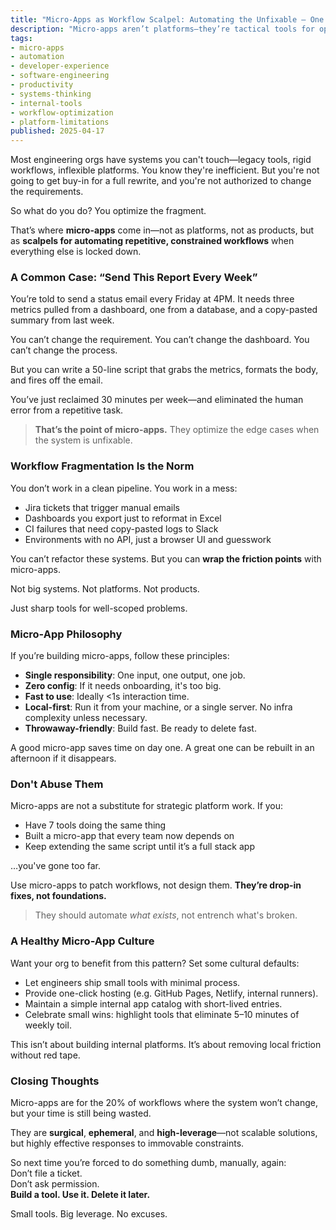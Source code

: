 ```yaml
---
title: "Micro-Apps as Workflow Scalpel: Automating the Unfixable — One Fragment at a Time"
description: "Micro-apps aren’t platforms—they’re tactical tools for optimizing workflow fragments in rigid environments."
tags:
- micro-apps
- automation
- developer-experience
- software-engineering
- productivity
- systems-thinking
- internal-tools
- workflow-optimization
- platform-limitations
published: 2025-04-17
---
```


Most engineering orgs have systems you can't touch—legacy tools, rigid workflows, inflexible platforms. You know they're inefficient. But you're not going to get buy-in for a full rewrite, and you're not authorized to change the requirements.

So what do you do? You optimize the fragment.

That’s where **micro-apps** come in—not as platforms, not as products, but as **scalpels for automating repetitive, constrained workflows** when everything else is locked down.

### A Common Case: “Send This Report Every Week”

You’re told to send a status email every Friday at 4PM. It needs three metrics pulled from a dashboard, one from a database, and a copy-pasted summary from last week.

You can’t change the requirement. You can’t change the dashboard. You can’t change the process.

But you can write a 50-line script that grabs the metrics, formats the body, and fires off the email.

You’ve just reclaimed 30 minutes per week—and eliminated the human error from a repetitive task.

> **That’s the point of micro-apps.** They optimize the edge cases when the system is unfixable.

### Workflow Fragmentation Is the Norm

You don’t work in a clean pipeline. You work in a mess:
- Jira tickets that trigger manual emails
- Dashboards you export just to reformat in Excel
- CI failures that need copy-pasted logs to Slack
- Environments with no API, just a browser UI and guesswork

You can’t refactor these systems. But you can **wrap the friction points** with micro-apps.

Not big systems. Not platforms. Not products.

Just sharp tools for well-scoped problems.

### Micro-App Philosophy

If you’re building micro-apps, follow these principles:

- **Single responsibility**: One input, one output, one job.
- **Zero config**: If it needs onboarding, it's too big.
- **Fast to use**: Ideally <1s interaction time.
- **Local-first**: Run it from your machine, or a single server. No infra complexity unless necessary.
- **Throwaway-friendly**: Build fast. Be ready to delete fast.

A good micro-app saves time on day one. A great one can be rebuilt in an afternoon if it disappears.

### Don't Abuse Them

Micro-apps are not a substitute for strategic platform work. If you:
- Have 7 tools doing the same thing
- Built a micro-app that every team now depends on
- Keep extending the same script until it’s a full stack app

…you've gone too far.

Use micro-apps to patch workflows, not design them. **They’re drop-in fixes, not foundations.**

> They should automate *what exists*, not entrench what's broken.

### A Healthy Micro-App Culture

Want your org to benefit from this pattern? Set some cultural defaults:

- Let engineers ship small tools with minimal process.
- Provide one-click hosting (e.g. GitHub Pages, Netlify, internal runners).
- Maintain a simple internal app catalog with short-lived entries.
- Celebrate small wins: highlight tools that eliminate 5–10 minutes of weekly toil.

This isn’t about building internal platforms. It’s about removing local friction without red tape.

### Closing Thoughts

Micro-apps are for the 20% of workflows where the system won’t change, but your time is still being wasted.

They are **surgical**, **ephemeral**, and **high-leverage**—not scalable solutions, but highly effective responses to immovable constraints.

So next time you’re forced to do something dumb, manually, again:  
Don’t file a ticket.  
Don’t ask permission.  
**Build a tool. Use it. Delete it later.**

Small tools. Big leverage. No excuses.